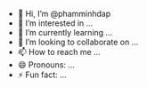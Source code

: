 - 👋 Hi, I’m @phamminhdap
- 👀 I’m interested in ...
- 🌱 I’m currently learning ...
- 💞️ I’m looking to collaborate on ...
- 📫 How to reach me ...
- 😄 Pronouns: ...
- ⚡ Fun fact: ...

<!---
phamminhdap/phamminhdap is a ✨ special ✨ repository because its `README.md` (this file) appears on your GitHub profile.
You can click the Preview link to take a look at your changes.
--->
